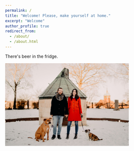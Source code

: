 ```yaml
---
permalink: /
title: "Welcome! Please, make yourself at home."
excerpt: "Welcome"
author_profile: true
redirect_from: 
  - /about/
  - /about.html
---
```


There's beer in the fridge.

<img style="float: center; margin: 0px 15px 15px 0px;" src="images/family.jpeg" width="80%" />
